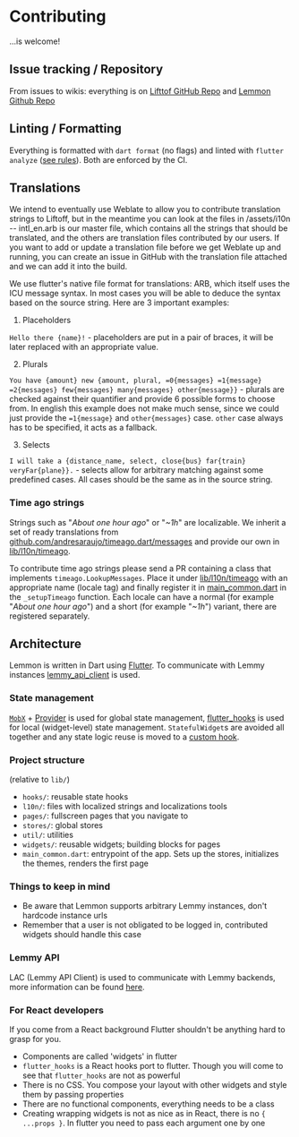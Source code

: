 # Contributing

...is welcome!

## Issue tracking / Repository

From issues to wikis: everything is on [Lifttof GitHub Repo](https://github.com/liftoff-app/liftoff) and [Lemmon Github Repo](https://github.com/orl0pl/lemmon/)

## Linting / Formatting

Everything is formatted with `dart format` (no flags) and linted with `flutter analyze` ([see rules](analysis_options.yaml)). Both are enforced by the CI.

## Translations

We intend to eventually use Weblate to allow you to contribute translation strings to Liftoff, but in the meantime you can look at the files in /assets/i10n -- intl_en.arb is our master file, which contains all the strings that should be translated, and the others are translation files contributed by our users. If you want to add or update a translation file before we get Weblate up and running, you can create an issue in GitHub with the translation file attached and we can add it into the build.

<!-- ### Weblate

Lemmy devs are kindly hosting liftoff translation strings on their [Weblate instance](https://weblate.yerbamate.ml/projects/liftoff/liftoff/). Feel free to contribute strings there, we regularly sync string changes with Weblate.
-->
We use flutter's native file format for translations: ARB, which itself uses the ICU message syntax. In most cases you will be able to deduce the syntax based on the source string. Here are 3 important examples:

1. Placeholders

`Hello there {name}!` - placeholders are put in a pair of braces, it will be later replaced with an appropriate value.

2. Plurals

`You have {amount} new {amount, plural, =0{messages} =1{message} =2{messages} few{messages} many{messages} other{message}}` - plurals are checked against their quantifier and provide 6 possible forms to choose from. In english this example does not make much sense, since we could just provide the `=1{message}` and `other{messages}` case. `other` case always has to be specified, it acts as a fallback.

3. Selects

`I will take a {distance_name, select, close{bus} far{train} veryFar{plane}}.` - selects allow for arbitrary matching against some predefined cases. All cases should be the same as in the source string.

### Time ago strings

Strings such as "_About one hour ago_" or "_~1h_" are localizable. We inherit a set of ready translations from [github.com/andresaraujo/timeago.dart/messages](https://github.com/andresaraujo/timeago.dart/tree/master/timeago/lib/src/messages) and provide our own in [lib/l10n/timeago](./lib/l10n/timeago).

To contribute time ago strings please send a PR containing a class that implements `timeago.LookupMessages`. Place it under [lib/l10n/timeago](./lib/l10n/timeago) with an appropriate name (locale tag) and finally register it in [main_common.dart](./lib/main_common.dart) in the `_setupTimeago` function. Each locale can have a normal (for example "_About one hour ago_") and a short (for example "_~1h_") variant, there are registered separately.

## Architecture

Lemmon is written in Dart using [Flutter](https://flutter.dev/docs). To communicate with Lemmy instances [lemmy_api_client](https://github.com/liftoff-app/lemmy_api_client) is used.

### State management

[`MobX`](https://github.com/mobxjs/mobx.dart) + [Provider](https://github.com/rrousselGit/provider) is used for global state management, [flutter_hooks](https://github.com/rrousselGit/flutter_hooks) is used for local (widget-level) state management. `StatefulWidget`s are avoided all together and any state logic reuse is moved to a [custom hook](./lib/hooks).

### Project structure

(relative to `lib/`)

- `hooks/`: reusable state hooks
- `l10n/`: files with localized strings and localizations tools
- `pages/`: fullscreen pages that you navigate to
- `stores/`: global stores
- `util/`: utilities
- `widgets/`: reusable widgets; building blocks for pages
- `main_common.dart`: entrypoint of the app. Sets up the stores, initializes the themes, renders the first page

### Things to keep in mind

- Be aware that Lemmon supports arbitrary Lemmy instances, don't hardcode instance urls
- Remember that a user is not obligated to be logged in, contributed widgets should handle this case

### Lemmy API

LAC (Lemmy API Client) is used to communicate with Lemmy backends, more information can be found [here](https://github.com/liftoff-app/lemmy_api_client).

### For React developers

If you come from a React background Flutter shouldn't be anything hard to grasp for you.

- Components are called 'widgets' in flutter
- `flutter_hooks` is a React hooks port to flutter. Though you will come to see that `flutter_hooks` are not as powerful
- There is no CSS. You compose your layout with other widgets and style them by passing properties
- There are no functional components, everything needs to be a class
- Creating wrapping widgets is not as nice as in React, there is no `{ ...props }`. In flutter you need to pass each argument one by one
